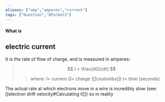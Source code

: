 ```yaml
---
aliases: ["amp","amperes","current"]
tags: ["Question","QFormat3"]
---
```


#### What is
## electric current
It is the rate of flow of charge, and is measured in amperes:

> $$ I = \frac{dQ}{dt} $$ 
>> where:
>> $I=$ current
>> $Q=$ charge ([[coulombs]])
>> $t=$ time (seconds)

The actual rate at which electrons move in a wire is incredibly slow (see: [[electron drift velocity#Calculating it]]) so in reality